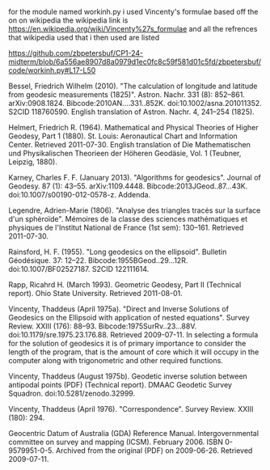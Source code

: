 for the module named workinh.py i used Vincenty's formulae based off the on on wikipedia
the wikipedia link is <https://en.wikipedia.org/wiki/Vincenty%27s_formulae>
and all the refrences that wikipedia used that i then used are listed

https://github.com/zbpetersbuf/CP1-24-midterm/blob/6a556ae8907d8a0979d1ec0fc8c59f581d01c5fd/zbpetersbuf/code/workinh.py#L17-L50

Bessel, Friedrich Wilhelm (2010). "The calculation of longitude and latitude from geodesic measurements (1825)". Astron.
    Nachr. 331 (8): 852–861. arXiv:0908.1824. Bibcode:2010AN....331..852K. doi:10.1002/asna.201011352. S2CID
    118760590. English translation of Astron. Nachr. 4, 241–254 (1825).

Helmert, Friedrich R. (1964). Mathematical and Physical Theories of Higher Geodesy, Part 1 (1880). St. Louis: Aeronautical
    Chart and Information Center. Retrieved 2011-07-30. English translation of Die Mathematischen und Physikalischen
    Theorieen der Höheren Geodäsie, Vol. 1 (Teubner, Leipzig, 1880).

Karney, Charles F. F. (January 2013). "Algorithms for geodesics". Journal of Geodesy. 87 (1): 43–55. arXiv:1109.4448.
    Bibcode:2013JGeod..87...43K. doi:10.1007/s00190-012-0578-z. Addenda.

Legendre, Adrien-Marie (1806). "Analyse des triangles tracės sur la surface d'un sphėroïde". Mémoires de la classe des
    sciences mathématiques et physiques de l'Institut National de France (1st sem): 130–161. Retrieved 2011-07-30.

Rainsford, H. F. (1955). "Long geodesics on the ellipsoid". Bulletin Géodésique. 37: 12–22. Bibcode:1955BGeod..29...12R.
    doi:10.1007/BF02527187. S2CID 122111614.

Rapp, Ricahrd H. (March 1993). Geometric Geodesy, Part II (Technical report). Ohio State University. Retrieved 2011-08-01.

Vincenty, Thaddeus (April 1975a). "Direct and Inverse Solutions of Geodesics on the Ellipsoid with application of nested
    equations". Survey Review. XXIII (176): 88–93. Bibcode:1975SurRv..23...88V.
    doi:10.1179/sre.1975.23.176.88. Retrieved 2009-07-11. In selecting a formula for the solution of geodesics it is of
    primary importance to consider the length of the program, that is the amount of core which it will occupy in the computer
    along with trigonometric and other required functions.

Vincenty, Thaddeus (August 1975b). Geodetic inverse solution between antipodal points (PDF) (Technical report). DMAAC
    Geodetic Survey Squadron. doi:10.5281/zenodo.32999.

Vincenty, Thaddeus (April 1976). "Correspondence". Survey Review. XXIII (180): 294.

Geocentric Datum of Australia (GDA) Reference Manual. Intergovernmental committee on survey and mapping (ICSM).
    February 2006. ISBN 0-9579951-0-5. Archived from the original (PDF) on 2009-06-26. Retrieved 2009-07-11.
